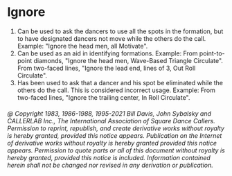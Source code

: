
# Ignore
 
1. Can be used to ask the dancers to use all the spots in the formation, but to have designated dancers not move while the others do the call. Example: "Ignore the head men, all Motivate". 
2. Can be used as an aid in identifying formations. Example: From point-to-point diamonds, "Ignore the head men, Wave-Based Triangle Circulate". From two-faced lines, "Ignore the lead end, lines of 3, Out Roll Circulate". 
3. Has been used to ask that a dancer and his spot be eliminated while the others do the call. This is considered incorrect usage. Example: From two-faced lines, "Ignore the trailing center, In Roll Circulate".

###### @ Copyright 1983, 1986-1988, 1995-2021 Bill Davis, John Sybalsky and CALLERLAB Inc., The International Association of Square Dance Callers. Permission to reprint, republish, and create derivative works without royalty is hereby granted, provided this notice appears. Publication on the Internet of derivative works without royalty is hereby granted provided this notice appears. Permission to quote parts or all of this document without royalty is hereby granted, provided this notice is included. Information contained herein shall not be changed nor revised in any derivation or publication.
